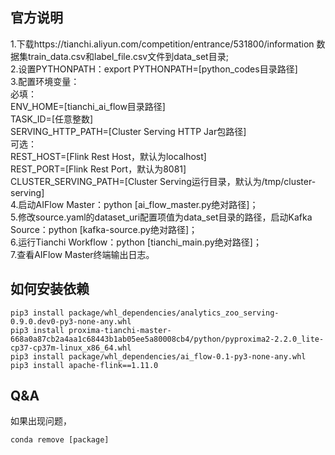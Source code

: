 ## 官方说明
1.下载https://tianchi.aliyun.com/competition/entrance/531800/information 数据集train_data.csv和label_file.csv文件到data_set目录; \
2.设置PYTHONPATH：export PYTHONPATH=[python_codes目录路径] \
3.配置环境变量：\
必填：\
ENV_HOME=[tianchi_ai_flow目录路径]\
TASK_ID=[任意整数]\
SERVING_HTTP_PATH=[Cluster Serving HTTP Jar包路径]\
可选：\
REST_HOST=[Flink Rest Host，默认为localhost]\
REST_PORT=[Flink Rest Port，默认为8081]\
CLUSTER_SERVING_PATH=[Cluster Serving运行目录，默认为/tmp/cluster-serving]\
4.启动AIFlow Master：python [ai_flow_master.py绝对路径]；\
5.修改source.yaml的dataset_uri配置项值为data_set目录的路径，启动Kafka Source：python [kafka-source.py绝对路径]；\
6.运行Tianchi Workflow：python [tianchi_main.py绝对路径]；\
7.查看AIFlow Master终端输出日志。

## 如何安装依赖

```buildoutcfg
pip3 install package/whl_dependencies/analytics_zoo_serving-0.9.0.dev0-py3-none-any.whl
pip3 install proxima-tianchi-master-668a0a87cb2a4aa1c68443b1ab05ee5a80008cb4/python/pyproxima2-2.2.0_lite-cp37-cp37m-linux_x86_64.whl
pip3 install package/whl_dependencies/ai_flow-0.1-py3-none-any.whl
pip3 install apache-flink==1.11.0
```

## Q&A

如果出现问题，
```buildoutcfg
conda remove [package]
```
